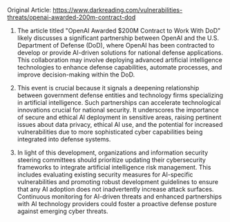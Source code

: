 Original Article: https://www.darkreading.com/vulnerabilities-threats/openai-awarded-200m-contract-dod

1) The article titled "OpenAI Awarded $200M Contract to Work With DoD" likely discusses a significant partnership between OpenAI and the U.S. Department of Defense (DoD), where OpenAI has been contracted to develop or provide AI-driven solutions for national defense applications. This collaboration may involve deploying advanced artificial intelligence technologies to enhance defense capabilities, automate processes, and improve decision-making within the DoD.

2) This event is crucial because it signals a deepening relationship between government defense entities and technology firms specializing in artificial intelligence. Such partnerships can accelerate technological innovations crucial for national security. It underscores the importance of secure and ethical AI deployment in sensitive areas, raising pertinent issues about data privacy, ethical AI use, and the potential for increased vulnerabilities due to more sophisticated cyber capabilities being integrated into defense systems.

3) In light of this development, organizations and information security steering committees should prioritize updating their cybersecurity frameworks to integrate artificial intelligence risk management. This includes evaluating existing security measures for AI-specific vulnerabilities and promoting robust development guidelines to ensure that any AI adoption does not inadvertently increase attack surfaces. Continuous monitoring for AI-driven threats and enhanced partnerships with AI technology providers could foster a proactive defense posture against emerging cyber threats.